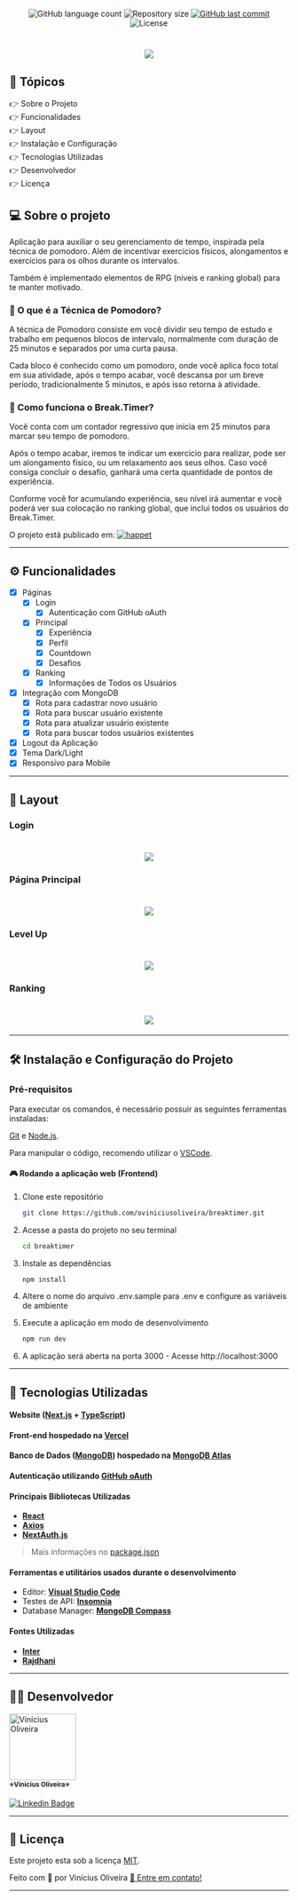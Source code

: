 <p align="center">

  <img alt="GitHub language count" src="https://img.shields.io/github/languages/count/oviniciusoliveira/breaktimer?color=%2304D361&style=flat">

  <img alt="Repository size" src="https://img.shields.io/github/repo-size/oviniciusoliveira/breaktimer?style=flat">
  
  <a href="https://github.com/oviniciusoliveira/breaktimer/commits/master">
    <img alt="GitHub last commit" src="https://img.shields.io/github/last-commit/oviniciusoliveira/breaktimer?style=flat">
  </a>
    
   <img alt="License" src="https://img.shields.io/badge/license-MIT-brightgreen?style=flat">
</p>
</p>

<h1 align="center">
  <a href="https://happet.netlify.app/">
      <img src="./.github/breaktimer.png" />
  </a>
</h1>

## 📖 Tópicos

<p>
 👉<a href="#-sobre-o-projeto" style="text-decoration: none; "> Sobre o Projeto</a> <br/>
👉<a href="#-funcionalidades" style="text-decoration: none; "> Funcionalidades</a> <br/>
👉<a href="#-layout" style="text-decoration: none"> Layout</a> <br/>
👉<a href="#-como-executar-o-projeto" style="text-decoration: none"> Instalação e Configuração</a> <br/>
👉<a href="#-tecnologias" style="text-decoration: none"> Tecnologias Utilizadas</a> <br/>
👉<a href="#-desenvolvedor" style="text-decoration: none"> Desenvolvedor</a> <br/>
👉<a href="#-licence" style="text-decoration: none"> Licença</a>

</p>

<a name="-sobre-o-projeto"></a>

## 💻 Sobre o projeto

Aplicação para auxiliar o seu gerenciamento de tempo, inspirada pela técnica de pomodoro. Além de incentivar exercícios físicos, alongamentos e exercícios para os olhos durante os intervalos.

Também é implementado elementos de RPG (níveis e ranking global) para te manter motivado.

### 🍅 O que é a Técnica de Pomodoro?
A técnica de Pomodoro consiste em você dividir seu tempo de estudo e trabalho em pequenos blocos de intervalo, normalmente com duração de 25 minutos e separados por uma curta pausa.

Cada bloco é conhecido como um pomodoro, onde você aplica foco total em sua atividade, após o tempo acabar, você descansa por um breve período, tradicionalmente 5 minutos, e após isso retorna à atividade.

### 🎲 Como funciona o Break.Timer?
Você conta com um contador regressivo que inicia em 25 minutos para marcar seu tempo de pomodoro.

Após o tempo acabar, iremos te indicar um exercício para realizar, pode ser um alongamento físico, ou um relaxamento aos seus olhos. Caso você consiga concluir o desafio, ganhará uma certa quantidade de pontos de experiência.

Conforme você for acumulando experiência, seu nível irá aumentar e você poderá ver sua colocação no ranking global, que inclui todos os usuários do Break.Timer.

O projeto está publicado em: <a align="center" href="https://breaktimer.vercel.app/">
<img alt="happet" src="https://img.shields.io/static/v1?label=Vercel&message=Break.Timer&color=5965e0&style=flat&logo=vercel"/>
</a>

---

<a name="-funcionalidades"></a>

## ⚙️ Funcionalidades

- [x] Páginas
  - [x] Login
    - [x] Autenticação com GitHub oAuth
  - [x] Principal
    - [x] Experiência
    - [x] Perfil
    - [x] Countdown
    - [x] Desafios
  - [x] Ranking
    - [x] Informações de Todos os Usuários
- [X] Integração com MongoDB
  - [X] Rota para cadastrar novo usuário
  - [X] Rota para buscar usuário existente
  - [X] Rota para atualizar usuário existente
  - [X] Rota para buscar todos usuários existentes
- [X] Logout da Aplicação
- [X] Tema Dark/Light
- [X] Responsivo para Mobile

---

<a name="-layout"></a>

## 🎨 Layout

### Login

<h1 align="center">
    <img src="./.github/login.png" />
</h1>

### Página Principal

<h1 align="center">
    <img src="./.github/app.png" />
</h1>

### Level Up

<h1 align="center">
    <img src="./.github/levelup.png" />
</h1>

### Ranking

<h1 align="center">
    <img src="./.github/ranking.png" />
</h1>

---

<a name="-como-executar-o-projeto"></a>

## 🛠 Instalação e Configuração do Projeto

### Pré-requisitos

Para executar os comandos, é necessário possuir as seguintes ferramentas instaladas:

[Git](https://git-scm.com) e [Node.js](https://nodejs.org/en/).

Para manipular o código, recomendo utilizar o [VSCode](https://code.visualstudio.com/).

#### 🎮 Rodando a aplicação web (Frontend)

1. Clone este repositório

   ```sh
   git clone https://github.com/oviniciusoliveira/breaktimer.git
   ```

2. Acesse a pasta do projeto no seu terminal

   ```sh
   cd breaktimer
   ```

3. Instale as dependências

   ```sh
   npm install
   ```

4. Altere o nome do arquivo .env.sample para .env e configure as variáveis de ambiente

5. Execute a aplicação em modo de desenvolvimento

   ```sh
   npm run dev
   ```

6. A aplicação será aberta na porta 3000 - Acesse http://localhost:3000

---

<a name="-tecnologias"></a>

## 🧱 Tecnologias Utilizadas

#### **Website** ([Next.js](https://nextjs.org/) + [TypeScript](https://www.typescriptlang.org/))

#### **Front-end** hospedado na [Vercel](https://vercel.com/)
#### **Banco de Dados** ([MongoDB](https://www.mongodb.com/)) hospedado na [MongoDB Atlas](https://www.mongodb.com/cloud/atlas)

#### **Autenticação** utilizando [GitHub oAuth](https://github.com/)

#### **Principais Bibliotecas Utilizadas**

- **[React](https://reactjs.org/)**
- **[Axios](https://github.com/axios/axios)**
- **[NextAuth.js](https://next-auth.js.org/)**

> Mais informações no [package.json](https://github.com/oviniciusoliveira/breaktimer/blob/master/package.json)

#### **Ferramentas e utilitários usados durante o desenvolvimento**
- Editor: **[Visual Studio Code](https://code.visualstudio.com/)**
- Testes de API: **[Insomnia](https://insomnia.rest/)**
- Database Manager: **[MongoDB Compass](https://www.mongodb.com/products/compass)**

#### **Fontes Utilizadas**
- **[Inter](https://fonts.google.com/specimen/Inter)**
- **[Rajdhani](https://fonts.google.com/specimen/Rajdhani)**
---

<a name="-desenvolvedor"></a>

## 🐱‍👤 **Desenvolvedor**

<p>
 <img src="https://avatars.githubusercontent.com/u/63078274?s=400&u=2022e2fd74330269752d4e1c4306bb560131a780&v=4" width="120px;" alt="Vinícius Oliveira"/>
 <br />
 <sub><strong>⭐Vinícius Oliveira⭐</strong></sub>
</p>

[![Linkedin Badge](https://img.shields.io/badge/-Linkedin-blue?style=flat&logo=Linkedin&logoColor=white&link=https://www.linkedin.com/in/oviniciusoliveira/)](https://www.linkedin.com/in/oviniciusoliveira/)

---

<a name="-licence"></a>

## 📝 Licença

Este projeto esta sob a licença [MIT](./LICENSE).

Feito com 💙 por Vinícius Oliveira [👋 Entre em contato!](https://www.linkedin.com/in/oviniciusoliveira/)

---
